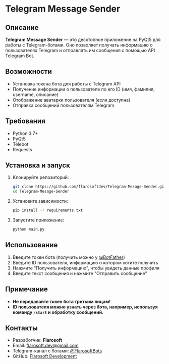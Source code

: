 # Telegram Message Sender

## Описание
**Telegram Message Sender** — это десктопное приложение на PyQt5 для работы с Telegram-ботами. Оно позволяет получать информацию о пользователях Telegram и отправлять им сообщения с помощью API Telegram Bot.

## Возможности
- Установка токена бота для работы с Telegram API
- Получение информации о пользователе по его ID (имя, фамилия, username, описание)
- Отображение аватарки пользователя (если доступна)
- Отправка сообщений пользователям Telegram

## Требования
- Python 3.7+
- PyQt5
- Telebot
- Requests

## Установка и запуск
1. Клонируйте репозиторий:
   ```sh
   git clone https://github.com/flarosoftdev/Telegram-Mesage-Sender.git
   cd Telegram-Mesage-Sender
   ```
2. Установите зависимости:
   ```sh
   pip install -r requirements.txt
   ```
3. Запустите приложение:
   ```sh
   python main.py
   ```

## Использование
1. Введите токен бота (получить можно у [@BotFather](https://t.me/BotFather))
2. Введите ID пользователя, информацию о котором хотите получить
3. Нажмите "Получить информацию", чтобы увидеть данные профиля
4. Введите текст сообщения и нажмите "Отправить сообщение"

## Примечание
- **Не передавайте токен бота третьим лицам!**
- **ID пользователя можно узнать через бота, например, используя команду `/start` и обработку сообщений.**

## Контакты
- Разработчик: **Flarosoft**
- Email: [flarosoft.dev@gmail.com](mailto:flarosoft.dev@gmail.com)
- Telegram-канал с ботами: [@FlarosoftBots](https://t.me/FlarosoftBots)
- GitHub: [Flarosoft Development](https://github.com/flarosoftdev)

